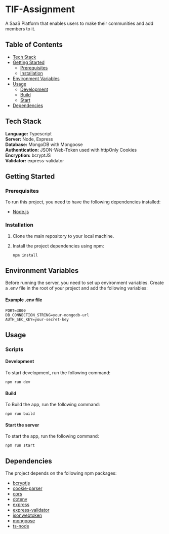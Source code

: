 
# TIF-Assignment

A SaaS Platform that enables users to make their communities and add members to it.
## Table of Contents

- [Tech Stack](#tech-stack)
- [Getting Started](#getting-started)
  - [Prerequisites](#prerequisites)
  - [Installation](#installation)
- [Environment Variables](#environment-variables)
- [Usage](#usage)
  - [Development](#development)
  - [Build](#build)
  - [Start](#start-the-server)
- [Dependencies](#dependencies)

## Tech Stack
**Language:** Typescript  
**Server:** Node, Express  
**Database:** MongoDB with Mongoose  
**Authentication:** JSON-Web-Token used with httpOnly Cookies  
**Encryption:** bcryptJS  
**Validator:** express-validator 

## Getting Started

### Prerequisites

To run this project, you need to have the following dependencies installed:

- [Node.js](https://nodejs.org/)

### Installation

1. Clone the main repository to your local machine.

2. Install the project dependencies using npm:

       npm install
    

## Environment Variables
Before running the server, you need to set up environment variables. Create a .env file in the root of your project and add the following variables:

#### Example .env file
    PORT=3000
    DB_CONNECTION_STRING=your-mongodb-url
    AUTH_SEC_KEY=your-secret-key

## Usage

### Scripts
#### Development

To start development, run the following command:

    npm run dev

#### Build
To Build the app, run the following command:

    npm run build

#### Start the server
To start the app, run the following command:

    npm run start




## Dependencies

The project depends on the following npm packages:

- [bcryptjs](https://www.npmjs.com/package/bcryptjs)
- [cookie-parser](https://www.npmjs.com/package/cookie-parser)
- [cors](https://www.npmjs.com/package/cors)
- [dotenv](https://www.npmjs.com/package/dotenv)
- [express](https://www.npmjs.com/package/express)
- [express-validator](https://www.npmjs.com/package/express-validator)
- [jsonwebtoken](https://www.npmjs.com/package/jsonwebtoken)
- [mongoose](https://www.npmjs.com/package/mongoose)
- [ts-node](https://www.npmjs.com/package/ts-node)
